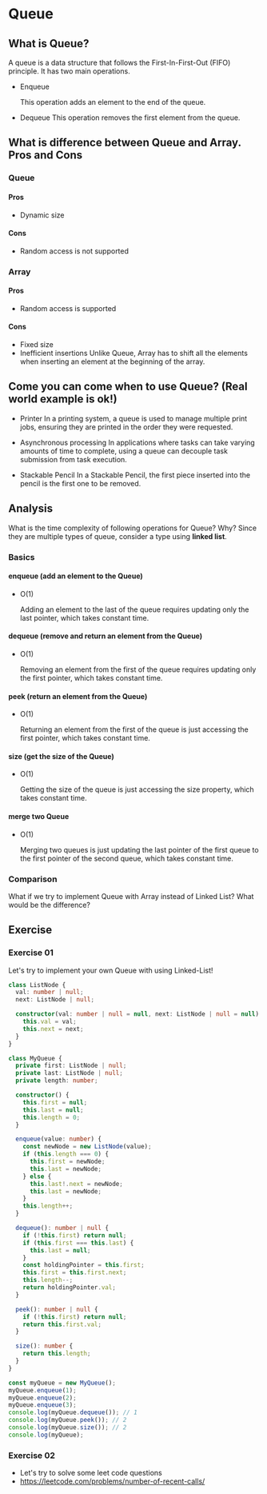 # Queue

## What is Queue?

A queue is a data structure that follows the First-In-First-Out (FIFO) principle. It has two main operations.

- Enqueue

  This operation adds an element to the end of the queue.

- Dequeue
  This operation removes the first element from the queue.

## What is difference between Queue and Array. Pros and Cons

### Queue

#### Pros

- Dynamic size

#### Cons

- Random access is not supported

### Array

#### Pros

- Random access is supported

#### Cons

- Fixed size
- Inefficient insertions
  Unlike Queue, Array has to shift all the elements when inserting an element at the beginning of the array.

## Come you can come when to use Queue? (Real world example is ok!)

- Printer
  In a printing system, a queue is used to manage multiple print jobs, ensuring they are printed in the order they were requested.

- Asynchronous processing
  In applications where tasks can take varying amounts of time to complete, using a queue can decouple task submission from task execution.

- Stackable Pencil
  In a Stackable Pencil, the first piece inserted into the pencil is the first one to be removed.

## Analysis

What is the time complexity of following operations for Queue? Why?
Since they are multiple types of queue, consider a type using **linked list**.

### Basics

#### enqueue (add an element to the Queue)

- O(1)

  Adding an element to the last of the queue requires updating only the last pointer, which takes constant time.

#### dequeue (remove and return an element from the Queue)

- O(1)

  Removing an element from the first of the queue requires updating only the first pointer, which takes constant time.

#### peek (return an element from the Queue)

- O(1)

  Returning an element from the first of the queue is just accessing the first pointer, which takes constant time.

#### size (get the size of the Queue)

- O(1)

  Getting the size of the queue is just accessing the size property, which takes constant time.

#### merge two Queue

- O(1)

  Merging two queues is just updating the last pointer of the first queue to the first pointer of the second queue, which takes constant time.

### Comparison

What if we try to implement Queue with Array instead of Linked List?
What would be the difference?

## Exercise

### Exercise 01

Let's try to implement your own Queue with using Linked-List!

```ts
class ListNode {
  val: number | null;
  next: ListNode | null;

  constructor(val: number | null = null, next: ListNode | null = null) {
    this.val = val;
    this.next = next;
  }
}

class MyQueue {
  private first: ListNode | null;
  private last: ListNode | null;
  private length: number;

  constructor() {
    this.first = null;
    this.last = null;
    this.length = 0;
  }

  enqueue(value: number) {
    const newNode = new ListNode(value);
    if (this.length === 0) {
      this.first = newNode;
      this.last = newNode;
    } else {
      this.last!.next = newNode;
      this.last = newNode;
    }
    this.length++;
  }

  dequeue(): number | null {
    if (!this.first) return null;
    if (this.first === this.last) {
      this.last = null;
    }
    const holdingPointer = this.first;
    this.first = this.first.next;
    this.length--;
    return holdingPointer.val;
  }

  peek(): number | null {
    if (!this.first) return null;
    return this.first.val;
  }

  size(): number {
    return this.length;
  }
}

const myQueue = new MyQueue();
myQueue.enqueue(1);
myQueue.enqueue(2);
myQueue.enqueue(3);
console.log(myQueue.dequeue()); // 1
console.log(myQueue.peek()); // 2
console.log(myQueue.size()); // 2
console.log(myQueue);
```

### Exercise 02

- Let's try to solve some leet code questions
- https://leetcode.com/problems/number-of-recent-calls/
<!-- - https://leetcode.com/problems/reveal-cards-in-increasing-order/ ?? -->
